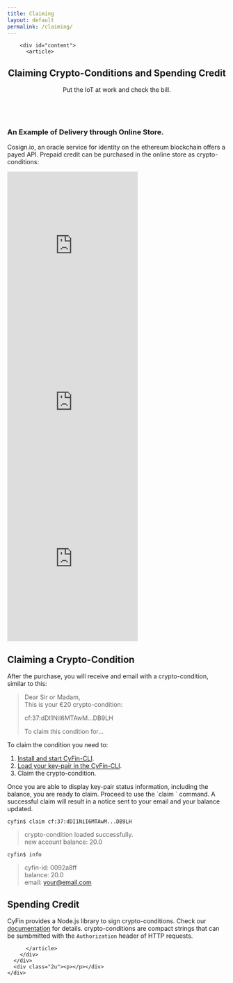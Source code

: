 ```yaml
---
title: Claiming
layout: default
permalink: /claiming/
---
```

    
<section class="wrapper style1">
  <div class="container">
    <div class="row">
      <div class="2u"><p></p></div>
      <div class="8u skel-cell-important">

        <div id="content">    
          <article>

<header>
  <h2>Claiming Crypto-Conditions and Spending Credit</h2>
  <p>Put the IoT at work and check the bill.</p>
</header>

<span class="image featured"><img src="{{ site.baseurl }}/assets/images/city.jpg" alt="" /></span>
<p> 
</p>

<h3>An Example of Delivery through Online Store.</h3>

Cosign.io, an oracle service for identity on the ethereum blockchain offers a payed API. Prepaid credit can be purchased in the online store as crypto-conditions:


  <div class="row">
    <section class="4u">
      <iframe style="width:300px;height:360px" src="https://holvi.com/shop/ocolin/product/b64ad1f615f35cefdaae65897c669801/embedded/" frameborder="0"></iframe>
    </section>
    <section class="4u">
      <iframe style="width:300px;height:360px" src="https://holvi.com/shop/ocolin/product/51c9a0789df1ff91f0e0c15a242ca55f/embedded/" frameborder="0"></iframe>
    </section>
    <section class="4u">
      <iframe style="width:300px;height:360px" src="https://holvi.com/shop/ocolin/product/b2dca040c101ff239802a703cfdc8ac5/embedded/" frameborder="0"></iframe>
    </section>
  </div>

<h2>Claiming a Crypto-Condition</h2>

<p>After the purchase, you will receive and email with a crypto-condition, similar to this:</p>

<div markdown="1">

> Dear Sir or Madam, 
> <br>This is your €20 crypto­-condition: 
> 
> cf:37:dDI1NiI6MTAwM...DB9LH
> 
> To claim this condition for...

To claim the condition you need to:

1. [Install and start CyFin-CLI](#).
2. [Load your key-pair in the CyFin-CLI](#). 
3. Claim the crypto-condition.

</div>
<div markdown="1">
Once you are able to display key-pair status information, including the balance, you are ready to claim. Proceed to use the `claim <condition>` command. A successful claim will result in a notice sent to your email and your balance updated.
</div>
<div markdown="1">

```
cyfin$ claim cf:37:dDI1NiI6MTAwM...DB9LH
```
> crypto-condition loaded successfully.
> <br>new account balance: 20.0

```
cyfin$ info
```
> cyfin-id: 0092a8ff
> <br>balance: 20.0
> <br>email: your@email.com

</div>

<h2>Spending Credit</h2>

<div markdown="1">

CyFin provides a Node.js library to sign crypto-conditions. Check our [documentation](https://github.com/cyfin-io/account-lib/wiki) for details. crypto-conditions are compact strings that can be sumbmitted with the `Authorization` header of HTTP requests.

</div>

          </article>  
        </div>
      </div>
      <div class="2u"><p></p></div>
    </div>
  </div>
</section>